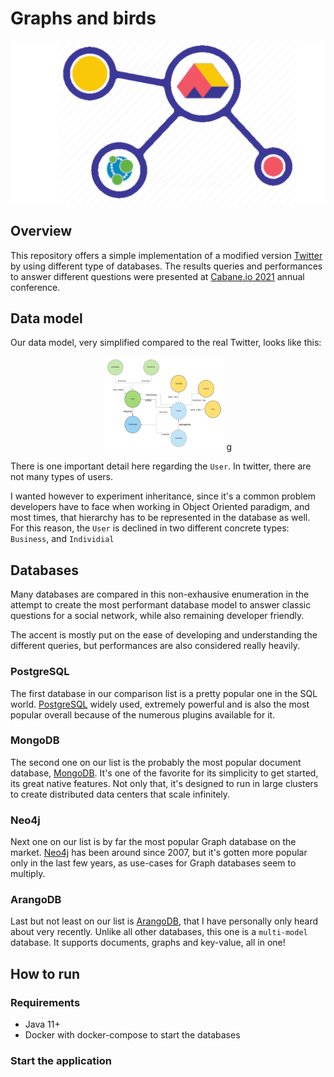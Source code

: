 # Graphs and birds

<p align="center">
  <img src="./img/logo.png">
</p>

## Overview
This repository offers a simple implementation of a modified version [Twitter](https://twitter.com/?lang=en) by using different type of databases. The results queries and performances to answer different questions were presented at [Cabane.io 2021](https://cabane.io/) annual conference.

## Data model
Our data model, very simplified compared to the real Twitter, looks like this: 
<p align="center">
  <img height="150" src="./img/data-model.png">
g</p>

There is one important detail here regarding the `User`. In twitter, there are not many types of users. 

I wanted however to experiment inheritance, since it's a common problem developers have to face when working in Object Oriented paradigm, and most times, that hierarchy has to be represented in the database as well. For this reason, the `User` is declined in two different concrete types: `Business`, and `Individial`

## Databases
Many databases are compared in this non-exhausive enumeration in the attempt to create the most performant database model to answer classic questions for a social network, while also remaining developer friendly. 

The accent is mostly put on the ease of developing and understanding the different queries, but performances are also considered really heavily.

### PostgreSQL
The first database in our comparison list is a pretty popular one in the SQL world. [PostgreSQL](https://www.postgresql.org/) widely used, extremely powerful and is also the most popular overall because of the numerous plugins available for it.

### MongoDB
The second one on our list is the probably the most popular document database, [MongoDB](https://www.mongodb.com/). It's one of the favorite for its simplicity to get started, its great native features. Not only that, it's designed to run in large clusters to create distributed data centers that scale infinitely. 

### Neo4j 
Next one on our list is by far the most popular Graph database on the market. [Neo4j](https://neo4j.com/) has been around since 2007, but it's gotten more popular only in the last few years, as use-cases for Graph databases seem to multiply.

### ArangoDB
Last but not least on our list is [ArangoDB](https://www.arangodb.com/), that I have personally only heard about very recently. Unlike all other databases, this one is a `multi-model` database. It supports documents, graphs and key-value, all in one! 


## How to run
### Requirements
- Java 11+ 
- Docker with docker-compose to start the databases

### Start the application
